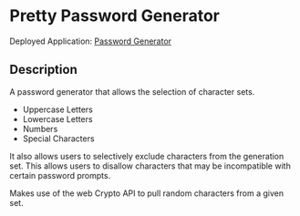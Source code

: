 # Pretty Password Generator

Deployed Application: [Password Generator](https://dhannsamaid.github.io/password-generator/)

## Description

A password generator that allows the selection of character sets. 

- Uppercase Letters
- Lowercase Letters
- Numbers
- Special Characters

It also allows users to selectively exclude characters from the generation set. This allows users to disallow characters that may be incompatible with certain password prompts.

Makes use of the web Crypto API to pull random characters from a given set.

